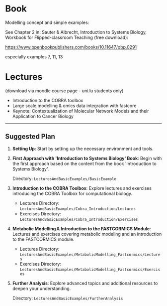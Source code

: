 # Book

Modelling concept and simple examples:

See Chapter 2 in:
Sauter & Albrecht, Introduction to Systems Biology, Workbook for Flipped-classroom Teaching (free download):

https://www.openbookpublishers.com/books/10.11647/obp.0291

especially examples 7, 11, 13

# Lectures
(download via moodle course page - uni.lu students only)

- Introduction to the COBRA toolbox
- Large scale modelling & omics data integration with fastcore
- Keynote: Contextualization of Molecular Network Models and their Application to Cancer Biology

---------------------------------

## Suggested Plan 

1. **Setting Up**: Start by setting up the necessary environment and tools.

2. **First Approach with 'Introduction to Systems Biology' Book**: Begin with the first approach based on the content from the book 'Introduction to Systems Biology'.

    Directory: `LecturesAndBasicExamples/BasicExample`

3. **Introduction to the COBRA Toolbox**: Explore lectures and exercises introducing the COBRA Toolbox for computational biology.

    - Lectures Directory: `LecturesAndBasicExamples/Cobra_Introduction/Lectures`
    - Exercises Directory: `LecturesAndBasicExamples/Cobra_Introduction/Exercises`

4. **Metabolic Modelling & Introduction to the FASTCORMICS Module**: Lectures and exercises covering metabolic modeling and an introduction to the FASTCORMICS module.

    - Lectures Directory: `LecturesAndBasicExamples/MetabolicModelling_Fastcormics/Lectures`
    - Exercises Directory: `LecturesAndBasicExamples/MetabolicModelling_Fastcormics/Exercises`

5. **Further Analysis**: Explore advanced topics and additional resources to deepen your understanding.

    Directory: `LecturesAndBasicExamples/FurtherAnalysis`

